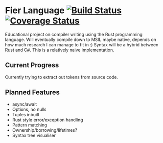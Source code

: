 
# Fier Language                                           [![Build Status](https://travis-ci.org/Scottlr/fier-lang.svg?branch=master)](https://travis-ci.org/Scottlr/fier-lang) [![Coverage Status](https://coveralls.io/repos/github/Scottlr/fier-lang/badge.svg?branch=master)](https://coveralls.io/github/Scottlr/fier-lang?branch=master)

Educational project on compiler writing using the Rust programming language. Will eventually compile down to MSIL maybe native, depends on how much research I can manage to fit in :) Syntax will be a hybrid between Rust and C#. This is a relatively naive implementation.

## Current Progress
Currently trying to extract out tokens from source code. 

## Planned Features
- async/await
- Options, no nulls
- Tuples inbuilt
- Rust style error/exception handling
- Pattern matching
- Ownership/borrowing/lifetimes?
- Syntax tree visualiser
